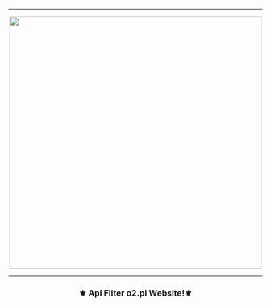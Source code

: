 -----

<p align="center">
<img src="https://imgur.io/lSSa9YM?r.jpg", width="500", height="500">
</p>

-----

### <p align="center">⚜️ Api Filter o2.pl Website!⚜️</p>

<br><br>
